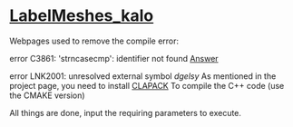 # [LabelMeshes_kalo](http://people.cs.umass.edu/~kalo/papers/LabelMeshes/)

Webpages used to remove the compile error:

error C3861: 'strncasecmp': identifier not found
[Answer](http://stackoverflow.com/questions/16883037/remove-secure-warnings-crt-secure-no-warnings-from-projects-by-default-in-vis)

error LNK2001: unresolved external symbol _dgelsy_
As mentioned in the project page, you need to install [CLAPACK](http://www.netlib.org/clapack/index.html) To compile the C++ code (use the CMAKE version)

All things are done, input the requiring parameters to execute.